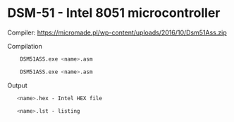 # DSM-51 - Intel 8051 microcontroller

Compiler: https://micromade.pl/wp-content/uploads/2016/10/Dsm51Ass.zip

Compilation
```bash
    DSM51ASS.exe <name>.asm

    DSM51ASS.exe <name>.asm
```

Output
```bash
   <name>.hex - Intel HEX file

   <name>.lst - listing
```